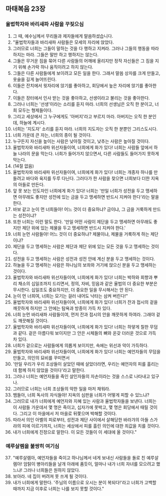## 마태복음 23장

### 율법학자와 바리새파 사람을 꾸짖으심
1. 그 때, 예수님께서 무리들과 제자들에게 말씀하셨습니다.
2. "율법학자들과 바리새파 사람들은 모세의 자리에 앉았다.
3. 그러므로 너희는 그들이 말하는 것을 다 행하고 지켜라. 그러나 그들의 행동을 따라하지는 마라. 그들은 말만 하고 행하지는 않는다.
4. 그들은 무거운 짐을 묶어 다른 사람들의 어깨에 올리지만 정작 자신들은 그 짐을 지기 위해 손가락 하나 움직이려고 하지 않는다.
5. 그들은 다른 사람들에게 보이려고 모든 일을 한다. 그래서 말씀 상자를 크게 만들고, 옷술을 길게 늘어뜨린다.
6. 이들은 잔치에서 윗자리에 앉기를 좋아하고, 회당에서 높은 자리에 앉기를 좋아한다.
7. 이들은 장터에서 인사 받는 것을 좋아하고, 선생이라고 불리는 것을 좋아한다.
8. 그러나 너희는 '선생'이라는 소리를 듣지 마라. 너희의 선생님은 오직 한 분이고, 너희 모두는 형제들이다.
9. 그리고 세상에서 그 누구에게도 '아버지'라고 부르지 마라. 아버지는 오직 한 분인데, 하늘에 계시다.
10. 너희는 '지도자' 소리를 듣지 마라. 너희의 지도자는 오직 한 분뿐인 그리스도시다.
11. 너희 가운데 큰 자는, 너희의 종이 될 것이다.
12. 누구든지 자신을 높이는 사람은 낮아질 것이고, 낮추는 사람은 높아질 것이다.
13. 율법학자와 바리새파 위선자들이여, 너희에게 화가 있다! 너희는 사람들 앞에서 하늘 나라의 문을 막는다. 너희가 들어가지 않으면서, 다른 사람들도 들어가지 못하게 막는다.
14. (14절 없음)
15. 율법학자와 바리새파 위선자들이여, 너희에게 화가 있다! 너희는 개종자 하나를 만들려고 바다와 육지를 두루 다닌다. 그러다가 한 사람을 찾으면 너희보다 더한 지옥의 아들로 만든다.
16. 앞 못 보는 인도자인 너희에게 화가 있다! 너희는 '만일 너희가 성전을 두고 맹세하면 아무래도 좋지만 성전에 있는 금을 두고 맹세하면 반드시 지켜야 한다'라는 말을 한다.
17. 바보 같고 눈이 먼 너희들아! 어느 것이 더 중요하냐? 금이냐, 그 금을 거룩하게 만드는 성전이냐?
18. 또한 너희는 이런 말도 한다. '만일 어떤 사람이 제단을 두고 맹세하면 아무래도 좋지만 제단 위에 있는 제물을 두고 맹세하면 반드시 지켜야 한다.'
19. 너희 눈먼 사람들아! 어느 것이 더 중요하냐? 제물이냐, 제물을 거룩하게 하는 제단이냐?
20. 제단을 두고 맹세하는 사람은 제단과 제단 위에 있는 모든 것을 두고 맹세하는 것이다.
21. 성전을 두고 맹세하는 사람은 성전과 성전 안에 계신 분을 두고 맹세하는 것이다.
22. 하늘을 두고 맹세하는 사람은 하나님의 보좌와 거기에 앉으신 분을 두고 맹세하는 것이다.
23. 율법학자와 바리새파 위선자들이여, 너희에게 화가 있다! 너희는 박하와 회향과 뿌리 채소의 십일조까지 드리면서, 정의, 자비, 믿음과 같은 율법의 더 중요한 부분은 무시한다. 십일조도 중요하지만, 더 중요한 일을 무시해서는 안 된다.
24. 눈이 먼 너희여, 너희는 모기는 걸러 내어도 낙타는 삼켜 버린다!"
25. 율법학자와 바리새파 위선자들이여, 너희에게 화가 있다! 너희가 잔과 접시의 겉을 깨끗하게 하지만 그 안에는 탐욕과 방종이 가득 차 있다.
26. 너희 눈먼 바리새파 사람들이여, 먼저 잔과 접시의 안을 깨끗하게 하여라. 그래야 겉도 깨끗해질 것이다.
27. 율법학자와 바리새파 위선자들이여, 너희에게 화가 있다! 너희는 하얗게 칠한 무덤과 같다. 겉은 아름다워 보이지만 그 안은 시체들의 뼈와 온갖 더러운 것으로 가득 차 있다.
28. 너희가 겉으로는 사람들에게 의롭게 보이지만, 속에는 위선과 악이 가득하다.
29. 율법학자와 바리새파 위선자들이여, 너희에게 화가 있다! 너희는 예언자들의 무덤을 만들고, 의인의 묘비를 꾸미면서
30. '만일 우리가 우리 조상들이 살았던 때에 살았더라면, 우리는 예언자의 피를 흘리는 데 함께 하지 않았을 것이다'라고 말한다.
31. 그러나 너희는 예언자들을 죽인 살인자들의 자손이라는 것을 스스로 나타내고 있구나.
32. 그러므로 너희는 너희 조상들의 악한 일을 마저 채워라.
33. 뱀들아, 너희 독사의 자식들아! 지옥의 심판을 너희가 어떻게 피할 수 있느냐?
34. 그러므로 내가 너희에게 예언자와 지혜 있는 사람과 율법학자들을 보낸다. 너희는 이 사람들 가운데서 몇 명은 죽이고, 십자가에 못박고, 몇 명은 회당에서 때릴 것이다. 그리고 이 마을에서 저 마을로 뒤쫓으며 박해할 것이다.
35. 따라서 의인 아벨의 피로부터, 성전과 제단 사이에서 살해당한 바라갸의 아들 스가랴의 피에 이르기까지, 너희는 세상에서 피를 흘린 의인에 대한 죄값을 치를 것이다.
36. 내가 너희에게 진정으로 말한다. 이 모든 것들이 이 세대에 올 것이다."
### 예루살렘을 불쌍히 여기심
37. "예루살렘아, 예언자들을 죽이고 하나님께서 네게 보내신 사람들을 돌로 친 예루살렘아! 암탉이 병아리들을 날개 아래에 품듯이, 얼마나 내가 너희 자녀를 모으려고 했느냐! 그러나 너희들은 원하지 않았다.
38. 보아라. 네 집이 버려져 못 쓰게 될 것이다.
39. 내가 너희에게 말한다. '주님의 이름으로 오시는 분이 복되다!'라고 너희가 고백할 때까지 지금 이후로 너희는 나를 보지 못할 것이다."